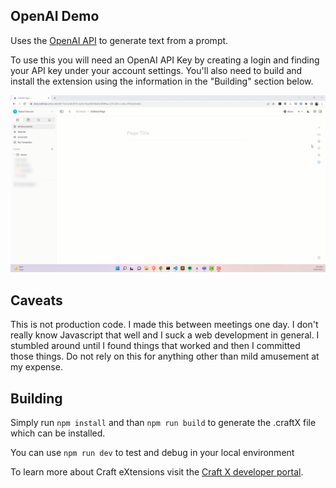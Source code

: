 ## OpenAI Demo

Uses the [OpenAI API](https://beta.openai.com/overview) to generate text from a prompt.

To use this you will need an OpenAI API Key by creating a login and finding your API key under your account settings. You'll also need to build and install the extension using the information in the "Building" section below.

![](demo.gif)

## Caveats

This is not production code. I made this between meetings one day. I don't really know Javascript that well and I suck a web development in general. I stumbled around until I found things that worked and then I committed those things. Do not rely on this for anything other than mild amusement at my expense.

## Building

Simply run `npm install` and than `npm run build` to generate the .craftX file which can be installed.

You can use `npm run dev` to test and debug in your local environment

To learn more about Craft eXtensions visit the [Craft X developer portal](https://developer.craft.do).
